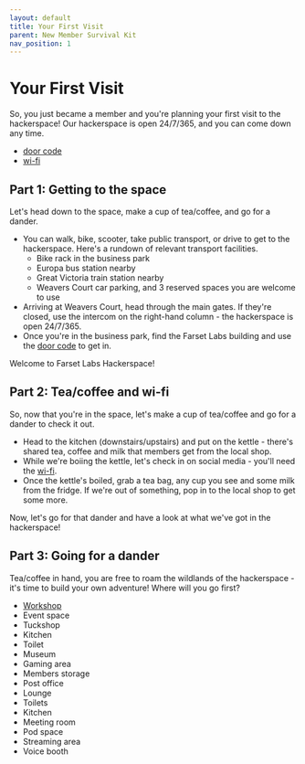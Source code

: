 ```yaml
---
layout: default
title: Your First Visit
parent: New Member Survival Kit
nav_position: 1
---
```


# Your First Visit

So, you just became a member and you're planning your first visit to the hackerspace! Our hackerspace is open 24/7/365, and you can come down any time. 

* [door code]
* [wi-fi]

## Part 1: Getting to the space

Let's head down to the space, make a cup of tea/coffee, and go for a dander.

* You can walk, bike, scooter, take public transport, or drive to get to the hackerspace. Here's a rundown of relevant transport facilities.
  * Bike rack in the business park
  * Europa bus station nearby
  * Great Victoria train station nearby
  * Weavers Court car parking, and 3 reserved spaces you are welcome to use
* Arriving at Weavers Court, head through the main gates. If they're closed, use the intercom on the right-hand column - the hackerspace is open 24/7/365.
* Once you're in the business park, find the Farset Labs building and use the [door code] to get in.

Welcome to Farset Labs Hackerspace!

## Part 2: Tea/coffee and wi-fi

So, now that you're in the space, let's make a cup of tea/coffee and go for a dander to check it out.

* Head to the kitchen (downstairs/upstairs) and put on the kettle - there's shared tea, coffee and milk that members get from the local shop. 
* While we're boiing the kettle, let's check in on social media - you'll need the [wi-fi].
* Once the kettle's boiled, grab a tea bag, any cup you see and some milk from the fridge. If we're out of something, pop in to the local shop to get some more.

Now, let's go for that dander and have a look at what we've got in the hackerspace!

## Part 3: Going for a dander

Tea/coffee in hand, you are free to roam the wildlands of the hackerspace - it's time to build your own adventure! Where will you go first?

* [Workshop](../workshop/workshop.md)
* Event space
* Tuckshop 
* Kitchen
* Toilet
* Museum
* Gaming area
* Members storage
* Post office
* Lounge
* Toilets
* Kitchen
* Meeting room
* Pod space
* Streaming area
* Voice booth

[door code]: https://farsetlabs.spaces.nexudus.com/pages/doorcode
[wi-fi]: https://farsetlabs.spaces.nexudus.com/pages/wifi
